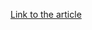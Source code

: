 [Link to the article](https://research.nccgroup.com/2021/01/23/rift-analysing-a-lazarus-shellcode-execution-method/)
